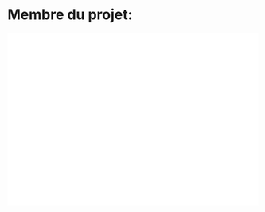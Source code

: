 # Membre du projet:
<img src="https://raw.githubusercontent.com/NGcodeX/NGcodeX-UNESCO_Hackathon2023/a84f3ef84c69e6d8f57a407848e58655d0b432f7/IA-Integration/members.svg?token=A4TXRO4BCO22G5GUJAP7BEDEUDMRW">


